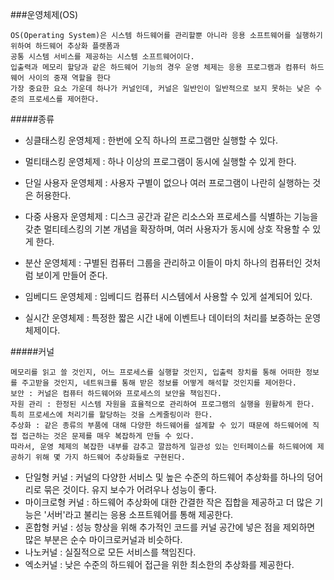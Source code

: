 ###운영체제(OS)

    OS(Operating System)은 시스템 하드웨어를 관리할뿐 아니라 응용 소프트웨어를 실행하기 위하여 하드웨어 추상화 플랫폼과 
    공통 시스템 서비스를 제공하는 시스템 소프트웨어이다.
    입출력과 메모리 할당과 같은 하드웨어 기능의 경우 운영 체제는 응용 프로그램과 컴퓨터 하드웨어 사이의 중재 역할을 한다
    가장 중요한 요소 가운데 하나가 커널인데, 커널은 일반인이 일반적으로 보지 못하는 낮은 수준의 프로세스를 제어한다.

#####종류

- 싱클태스킹 운영체제 : 한번에 오직 하나의 프로그램만 실행할 수 있다.
- 멀티태스킹 운영체제 : 하나 이상의 프로그램이 동시에 실행할 수 있게 한다.

- 단일 사용자 운영체제 : 사용자 구별이 없으나 여러 프로그램이 나란히 실행하는 것은 허용한다.
- 다중 사용자 운영체제 : 디스크 공간과 같은 리소스와 프로세스를 식별하는 기능을 갖춘 멀티테스킹의 기본 개념을 확장하며, 여러 사용자가 동시에 상호 작용할 수 있게 한다.

- 분산 운영체제 : 구별된 컴퓨터 그룹을 관리하고 이들이 마치 하나의 컴퓨터인 것처럼 보이게 만들어 준다.

- 임베디드 운영체제 : 임베디드 컴퓨터 시스템에서 사용할 수 있게 설계되어 있다.

- 실시간 운영체제 : 특정한 짧은 시간 내에 이벤트나 데이터의 처리를 보증하는 운영 체제이다.

#####커널 

    메모리를 읽고 쓸 것인지, 어느 프로세스를 실행할 것인지, 입출력 장치를 통해 어떠한 정보를 주고받을 것인지, 네트워크를 통해 받은 정보를 어떻게 해석할 것인지를 제어한다.
    보안 : 커널은 컴퓨터 하드웨어와 프로세스의 보안을 책임진다.
    자원 관리 : 한정된 시스템 자원을 효율적으로 관리하여 프로그램의 실행을 원활하게 한다. 특히 프로세스에 처리기를 할당하는 것을 스케줄링이라 한다.
    추상화 : 같은 종류의 부품에 대해 다양한 하드웨어를 설계할 수 있기 때문에 하드웨어에 직접 접근하는 것은 문제를 매우 복잡하게 만들 수 있다. 
    따라서, 운영 체제의 복잡한 내부를 감추고 깔끔하게 일관성 있는 인터페이스를 하드웨어에 제공하기 위해 몇 가지 하드웨어 추상화들로 구현된다.

- 단일형 커널 : 커널의 다양한 서비스 및 높은 수준의 하드웨어 추상화를 하나의 덩어리로 묶은 것이다. 유지 보수가 어려우나 성능이 좋다.
- 마이크로형 커널 : 하드웨어 추상화에 대한 간결한 작은 집합을 제공하고 더 많은 기능은 '서버'라고 불리는 응용 소프트웨어를 통해 제공한다.
- 혼합형 커널 : 성능 향상을 위해 추가적인 코드를 커널 공간에 넣은 점을 제외하면 많은 부분은 순수 마이크로커널과 비슷하다.
- 나노커널 : 실질적으로 모든 서비스를 책임진다.
- 엑소커널 : 낮은 수준의 하드웨어 접근을 위한 최소한의 추상화를 제공한다.
